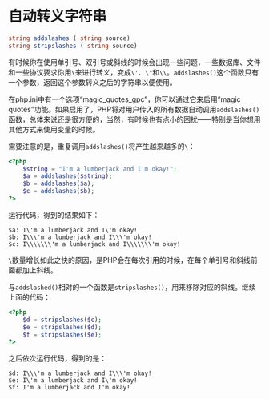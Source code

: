 # 自动转义字符串

```php
string addslashes ( string source)
string stripslashes ( string source)
```

有时候你在使用单引号、双引号或斜线的时候会出现一些问题，一些数据库、文件和一些协议要求你用`\`来进行转义，变成`\'`、`\"`和`\\`。`addslashes()`这个函数只有一个参数，返回这个参数转义之后的字符串以便使用。

在php.ini中有一个选项“magic_quotes_gpc”，你可以通过它来启用“magic quotes”功能。如果启用了，PHP将对用户传入的所有数据自动调用`addslashes()`函数，总体来说还是很方便的，当然，有时候也有点小的困扰——特别是当你想用其他方式来使用变量的时候。

需要注意的是，重复调用`addslashes()`将产生越来越多的`\`：

```php
<?php
    $string = "I'm a lumberjack and I'm okay!";
    $a = addslashes($string);
    $b = addslashes($a);
    $c = addslashes($b);
?>
```

运行代码，得到的结果如下：

```text
$a: I\'m a lumberjack and I\'m okay!
$b: I\\\'m a lumberjack and I\\\'m okay!
$c: I\\\\\\\'m a lumberjack and I\\\\\\\'m okay!
```

`\`数量增长如此之快的原因，是PHP会在每次引用的时候，在每个单引号和斜线前面都加上斜线。

与`addslashed()`相对的一个函数是`stripslashes()`，用来移除对应的斜线。继续上面的代码：

```php
<?php
    $d = stripslashes($c);
    $e = stripslashes($d);
    $f = stripslashes($e);
?>
```

之后依次运行代码，得到的是：

```text
$d: I\\\'m a lumberjack and I\\\'m okay!
$e: I\'m a lumberjack and I\'m okay!
$f: I'm a lumberjack and I'm okay!
```
